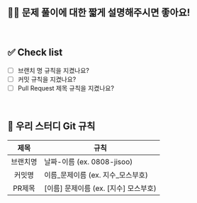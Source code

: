 ## 💁‍♀️ 문제 풀이에 대한 짧게 설명해주시면 좋아요!

<!-- ex. 이렇게 이렇게 접근했어요 -->
<!-- ex. Map을 사용해서 풀었어요 -->
<!-- ex. charAt() 메서드를 이용해서 풀었어요 -->
<!-- ex. while문을 이용해서 풀었어요 -->

<br>

## ✅ Check list

<!-- [ ]를 [x]로 바꾸면 체크가 되어요! -->
<!-- PR을 작성하시고 나서 체크를 누르셔도 체크가 됩니당! -->

- [ ] 브랜치 명 규칙을 지켰나요?
- [ ] 커밋 규칙을 지켰나요?
- [ ] Pull Request 제목 규칙을 지켰나요?

<br>

## 🤝 우리 스터디 Git 규칙

|  제목  | 규칙                       |
|:----:|--------------------------|
| 브랜치명 | 날짜-이름 (ex. 0808-jisoo)   |
| 커밋명  | 이름_문제이름 (ex. 지수_모스부호)    |
| PR제목 | [이름] 문제이름 (ex. [지수] 모스부호) |
